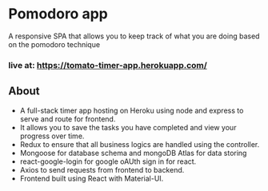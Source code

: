 
# Pomodoro app

A responsive SPA that allows you to keep track of what you are doing based on the pomodoro technique

### live at: https://tomato-timer-app.herokuapp.com/

## About

* A full-stack timer app hosting on Heroku using node and express to serve and route for frontend.
* It allows you to save the tasks you have completed and view your progress over time.
* Redux to ensure that all business logics are handled using the controller.
* Mongoose for database schema and mongoDB Atlas for data storing
* react-google-login for google oAUth sign in for react. 
* Axios to send requests from frontend to backend. 
* Frontend built using React with Material-UI.
